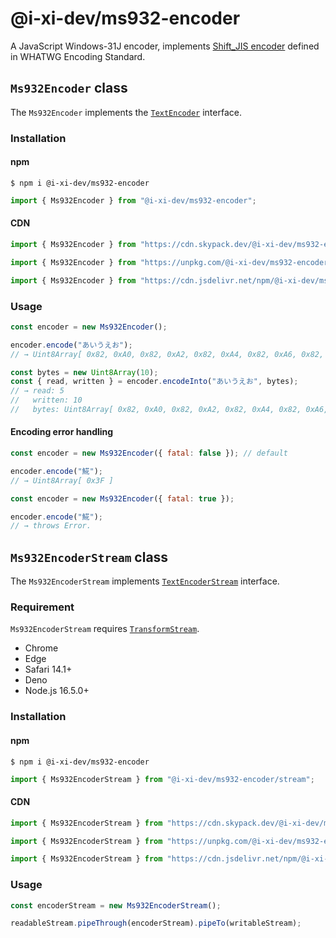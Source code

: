 # @i-xi-dev/ms932-encoder

A JavaScript Windows-31J encoder, implements [Shift_JIS encoder](https://encoding.spec.whatwg.org/#shift_jis-encoder) defined in WHATWG Encoding Standard.


## `Ms932Encoder` class

The `Ms932Encoder` implements the [`TextEncoder`](https://developer.mozilla.org/en-US/docs/Web/API/TextEncoder) interface.


### Installation

#### npm

```console
$ npm i @i-xi-dev/ms932-encoder
```

```javascript
import { Ms932Encoder } from "@i-xi-dev/ms932-encoder";
```

#### CDN

```javascript
import { Ms932Encoder } from "https://cdn.skypack.dev/@i-xi-dev/ms932-encoder";
```

```javascript
import { Ms932Encoder } from "https://unpkg.com/@i-xi-dev/ms932-encoder/dist/index.js";
```

```javascript
import { Ms932Encoder } from "https://cdn.jsdelivr.net/npm/@i-xi-dev/ms932-encoder/dist/index.js";
```


### Usage

```javascript
const encoder = new Ms932Encoder();

encoder.encode("あいうえお");
// → Uint8Array[ 0x82, 0xA0, 0x82, 0xA2, 0x82, 0xA4, 0x82, 0xA6, 0x82, 0xA8 ]

const bytes = new Uint8Array(10);
const { read, written } = encoder.encodeInto("あいうえお", bytes);
// → read: 5
//   written: 10
//   bytes: Uint8Array[ 0x82, 0xA0, 0x82, 0xA2, 0x82, 0xA4, 0x82, 0xA6, 0x82, 0xA8 ]
```

#### Encoding error handling
```javascript
const encoder = new Ms932Encoder({ fatal: false }); // default

encoder.encode("𩸽");
// → Uint8Array[ 0x3F ]
```

```javascript
const encoder = new Ms932Encoder({ fatal: true });

encoder.encode("𩸽");
// → throws Error.
```


## `Ms932EncoderStream` class

The `Ms932EncoderStream` implements [`TextEncoderStream`](https://developer.mozilla.org/en-US/docs/Web/API/TextEncoderStream) interface.


### Requirement
`Ms932EncoderStream` requires [`TransformStream`](https://developer.mozilla.org/en-US/docs/Web/API/TransformStream).

- Chrome
- Edge
- Safari 14.1+
- Deno
- Node.js 16.5.0+


### Installation

#### npm

```console
$ npm i @i-xi-dev/ms932-encoder
```

```javascript
import { Ms932EncoderStream } from "@i-xi-dev/ms932-encoder/stream";
```

#### CDN

```javascript
import { Ms932EncoderStream } from "https://cdn.skypack.dev/@i-xi-dev/ms932-encoder/stream";
```

```javascript
import { Ms932EncoderStream } from "https://unpkg.com/@i-xi-dev/ms932-encoder/dist/stream/index.js";
```

```javascript
import { Ms932EncoderStream } from "https://cdn.jsdelivr.net/npm/@i-xi-dev/ms932-encoder/dist/stream/index.js";
```


### Usage
```javascript
const encoderStream = new Ms932EncoderStream();

readableStream.pipeThrough(encoderStream).pipeTo(writableStream);
```
